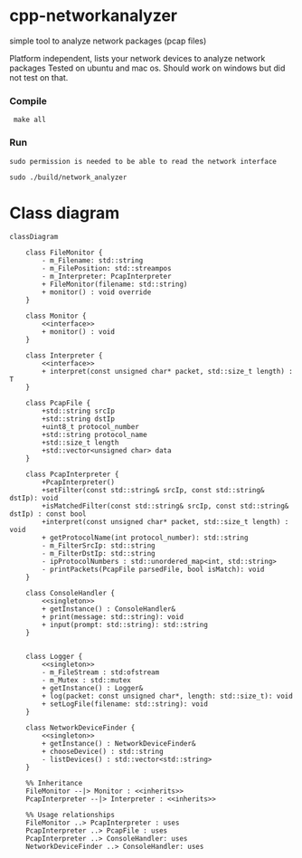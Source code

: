 # cpp-networkanalyzer
simple tool to analyze network packages (pcap files)

Platform independent, lists your network devices to analyze network packages
Tested on ubuntu and mac os. Should work on windows but did not test on that. 

### Compile

     make all

### Run
    sudo permission is needed to be able to read the network interface

    sudo ./build/network_analyzer

# Class diagram

```mermaid
classDiagram

    class FileMonitor {
        - m_Filename: std::string
        - m_FilePosition: std::streampos
        - m_Interpreter: PcapInterpreter
        + FileMonitor(filename: std::string)
        + monitor() : void override
    }

    class Monitor {
        <<interface>>
        + monitor() : void
    }

    class Interpreter {
        <<interface>>
        + interpret(const unsigned char* packet, std::size_t length) : T
    }
    
    class PcapFile {
        +std::string srcIp
        +std::string dstIp
        +uint8_t protocol_number
        +std::string protocol_name
        +std::size_t length
        +std::vector<unsigned char> data
    }

    class PcapInterpreter {
        +PcapInterpreter()
        +setFilter(const std::string& srcIp, const std::string& dstIp): void
        +isMatchedFilter(const std::string& srcIp, const std::string& dstIp) : const bool
        +interpret(const unsigned char* packet, std::size_t length) : void
        + getProtocolName(int protocol_number): std::string
        - m_FilterSrcIp: std::string
        - m_FilterDstIp: std::string
        - ipProtocolNumbers : std::unordered_map<int, std::string> 
        - printPackets(PcapFile parsedFile, bool isMatch): void
    }
    
    class ConsoleHandler {
        <<singleton>>
        + getInstance() : ConsoleHandler&
        + print(message: std::string): void
        + input(prompt: std::string): std::string
    }

    
    class Logger {
        <<singleton>>
        - m_FileStream : std:ofstream
        - m_Mutex : std::mutex
        + getInstance() : Logger&
        + log(packet: const unsigned char*, length: std::size_t): void
        + setLogFile(filename: std::string): void
    }

    class NetworkDeviceFinder {
        <<singleton>>
        + getInstance() : NetworkDeviceFinder&
        + chooseDevice() : std::string
        - listDevices() : std::vector<std::string>
    }

    %% Inheritance
    FileMonitor --|> Monitor : <<inherits>>
    PcapInterpreter --|> Interpreter : <<inherits>>

    %% Usage relationships
    FileMonitor ..> PcapInterpreter : uses
    PcapInterpreter ..> PcapFile : uses
    PcapInterpreter ..> ConsoleHandler: uses
    NetworkDeviceFinder ..> ConsoleHandler: uses



```
